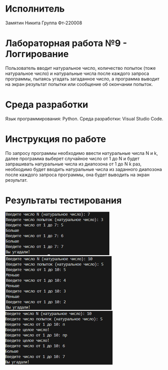 # Исполнитель
Замятин Никита
Группа Фт-220008
# Лабораторная работа №9 - Логгирование
Пользователь вводит натуральное число, количество попыток (тоже натуральное число) и натуральные числа после каждого запроса программы, пытаясь угадать загаданное число, а программа выводит на экран результат попытки или сообщение об окончании попыток.
# Среда разработки
Язык программирования: Python.
Среда разработки: Visual Studio Code.
# Инструкция по работе
По запросу программы необходимо ввести натуральные числа N и k, далее программа выберет случайное число от 1 до N и будет запрашивать натуральные числа из диапозона от 1 до N k раз, необходимо будет вводить натуральные числа из заданного диапозона после каждого запроса программы, она будет выводить на экран результат.
# Результаты тестирования
![Тест 1](https://github.com/NikitaZamiatin/lab10/blob/main/scr10-1.png)
![Тест 2](https://github.com/NikitaZamiatin/lab10/blob/main/scr10-2.png)
![Тест 3](https://github.com/NikitaZamiatin/lab10/blob/main/scr10-3.png)